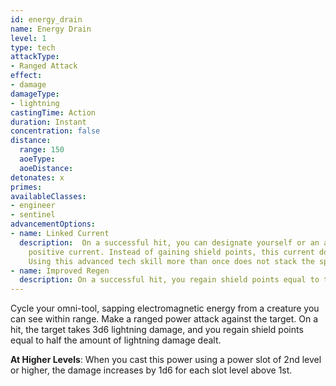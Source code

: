 ```yaml
---
id: energy_drain
name: Energy Drain
level: 1
type: tech
attackType:
- Ranged Attack
effect:
- damage
damageType:
- lightning
castingTime: Action
duration: Instant
concentration: false
distance:
  range: 150
  aoeType:
  aoeDistance:
detonates: x
primes:
availableClasses:
- engineer
- sentinel
advancementOptions:
- name: Linked Current
  description:  On a successful hit, you can designate yourself or an ally within range of the ability to direct a
    positive current. Instead of gaining shield points, this current doubles a creature's waking speed for 1d4 rounds.
    Using this advanced tech skill more than once does not stack the speed boost.
- name: Improved Regen
  description: On a successful hit, you regain shield points equal to the amount of lightning damage dealt.
---
```

Cycle your omni-tool, sapping electromagnetic energy from a creature you can see within range. Make a ranged power attack
against the target. On a hit, the target takes 3d6 lightning damage, and you regain shield points equal to half the
amount of lightning damage dealt.

__At Higher Levels__: When you cast this power using a power slot of 2nd level or higher, the damage increases
by 1d6 for each slot level above 1st.
